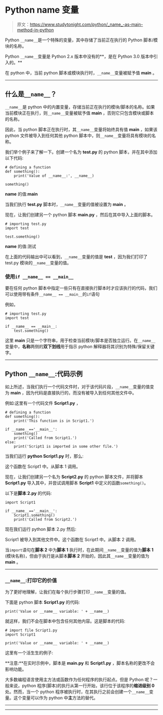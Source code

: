 # Python __name__ 变量

> 原文：<https://www.studytonight.com/python/_name_-as-main-method-in-python>

Python `__name__`是一个特殊的变量，其中存储了当前正在执行的 Python 脚本/模块的名称。

Python `__name__`变量是 Python 2.x 版本中没有的**，是在 Python 3.0 版本中引入的。**

在 python 中，当前 python 脚本或模块执行时，`__name__`变量被赋予值 **__main__** 。

* * *

## 什么是`__name__`？

`__name__`是 python 中的内置变量，存储当前正在执行的模块/脚本的名称。如果当前模块正在执行，则`__name__`变量被赋予值 **__main__** ，否则它只包含模块或脚本的名称。

因此，当 python 脚本正在执行时，其`__name__`变量将始终具有值 **__main__** ，如果该 python 文件被导入到任何其他 python 脚本中，则`__name__`变量将具有模块的名称。

我们举个例子来了解一下。创建一个名为 **test.py** 的 python 脚本，并在其中添加以下代码:

```
# defining a function
def something():
    print('Value of __name__:', __name__)

something()
```

__name__ 的值:__main__

当我们执行 **test.py** 脚本时，`__name__`变量的值被设置为 **__main__** 。

现在，让我们创建另一个 python 脚本 **main.py** ，然后在其中导入上面的脚本。

```
# importing test.py
import test

test.something() 
```

__name__ 的值:测试

在上面的代码输出中可以看到，`__name__`变量的值是 **test** ，因为我们打印了 test.py 模块的`__name__`变量的值。

### 使用`if __name__ == __main__`

要在任何 python 脚本中指定一些只有在直接执行脚本时才应该执行的代码，我们可以使用带有条件`__name__ == __main__`的`if`语句

例如，

```
# importing test.py
import test

if __name__ == __main__:
    test.something() 
```

这里 **__main__** 只是一个字符串，用于检查当前模块/脚本是否独立运行。在`__name__`变量中，**名称**两侧的**双下划线**用于指示 python 解释器将其识别为特殊/保留关键字。

* * *

## Python `__name__`:代码示例

如上所述，当我们执行一个代码文件时，对于该代码片段，`__name__`变量的值变为 **__main__** ，因为代码是直接执行的，而没有被导入到任何其他文件中。

例如:这里有一个代码文件 **Script1.py** ，

```
# defining a function
def something():
    print('This function is in Script1.')

if __name__=='__main__':
    something()
    print('Called from Script1.')
else:
    print('Script1 is imported in some other file.')
```

当我们运行 **python Script1.py** 时，那么:

这个函数在 Script1 中。从脚本 1 调用。

现在，让我们创建另一个名为 **Script2.py** 的 python 脚本文件，并将脚本 **Script1.py** 导入其中，并尝试调用脚本 **Script1** 中定义的函数`something()`。

以下是**脚本 2.py** 的代码:

```
import Script1

if __name__=='__main__':
    Script1.something()
    print('Called from Script2.')
```

现在我们运行 python 脚本 2.py 然后:

Script1 被导入到其他文件中。这个函数在 Script1 中。从脚本 2 调用。

当`import`语句在**脚本 2** 中为**脚本 1** 执行时，在此期间`__name__`变量的值为**脚本 1** (模块名称)，但由于执行是从脚本**脚本 2** 开始的，因此其`__name__`变量的值为 **__main__** 。

* * *

### `__name__`:打印它的价值

为了更好地理解，让我们在每个执行步骤打印`__name__`变量的值。

下面是 python 脚本 **Script1.py** 的代码:

```
print('Value or __name__ variable: ' + __name__)
```

就这样，我们不会在脚本中包含任何其他内容。这是脚本的代码:

```
# import file Script1.py
import Script1

print('Value or __name__ variable: ' + __name__)
```

这里有一个活生生的例子:

**注意:**在实时示例中，脚本是 **main.py** 和 **Script1.py** ，脚本名称的更改不会影响功能。

大多数编程语言使用主方法或函数作为任何程序的执行起点。但是 Python 呢？一般来说，python 程序(脚本)的执行从第一行开始，该行位于该程序的**缩进级别 0** 处。然而，当一个 python 程序被执行时，在其执行之前会创建一个`__name__`变量。这个变量可以作为 python 中**主**方法的替代。

* * *

* * *